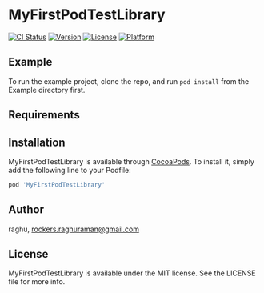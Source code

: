 # MyFirstPodTestLibrary

[![CI Status](http://img.shields.io/travis/raghu/MyFirstPodTestLibrary.svg?style=flat)](https://travis-ci.org/raghu/MyFirstPodTestLibrary)
[![Version](https://img.shields.io/cocoapods/v/MyFirstPodTestLibrary.svg?style=flat)](http://cocoapods.org/pods/MyFirstPodTestLibrary)
[![License](https://img.shields.io/cocoapods/l/MyFirstPodTestLibrary.svg?style=flat)](http://cocoapods.org/pods/MyFirstPodTestLibrary)
[![Platform](https://img.shields.io/cocoapods/p/MyFirstPodTestLibrary.svg?style=flat)](http://cocoapods.org/pods/MyFirstPodTestLibrary)

## Example

To run the example project, clone the repo, and run `pod install` from the Example directory first.

## Requirements

## Installation

MyFirstPodTestLibrary is available through [CocoaPods](http://cocoapods.org). To install
it, simply add the following line to your Podfile:

```ruby
pod 'MyFirstPodTestLibrary'
```

## Author

raghu, rockers.raghuraman@gmail.com

## License

MyFirstPodTestLibrary is available under the MIT license. See the LICENSE file for more info.
